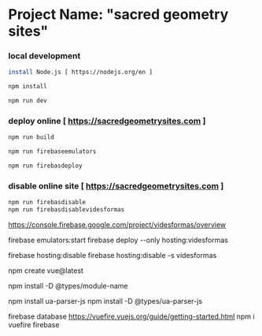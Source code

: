 

# Project Name: "sacred geometry sites"

### local development
``` bash
install Node.js [ https://nodejs.org/en ]

npm install

npm run dev
```

### deploy online [ https://sacredgeometrysites.com ]
``` bash
npm run build

npm run firebaseemulators

npm run firebasdeploy
```

### disable online site [ https://sacredgeometrysites.com ]
``` bash
npm run firebasdisable
npm run firebasdisablevidesformas
```



https://console.firebase.google.com/project/videsformas/overview

firebase emulators:start
firebase deploy --only hosting:videsformas

firebase hosting:disable
firebase hosting:disable -s videsformas


npm create vue@latest


npm install -D @types/module-name



[//]: # (check browser name)
npm install ua-parser-js
npm install -D @types/ua-parser-js


firebase database
https://vuefire.vuejs.org/guide/getting-started.html
npm i vuefire firebase



